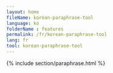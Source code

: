 ```yaml
---
layout: home
fileName: korean-paraphrase-tool
language: ko
folderName : features
permalink: /fr/korean-paraphrase-tool
lang: fr
tool: korean-paraphrase-tool
---
```

{% include section/paraphrase.html %}